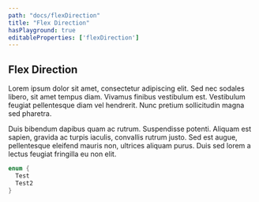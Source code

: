 ```yaml
---
path: "docs/flexDirection"
title: "Flex Direction"
hasPlayground: true
editableProperties: ['flexDirection']
---
```


## Flex Direction

Lorem ipsum dolor sit amet, consectetur adipiscing elit. Sed nec
sodales libero, sit amet tempus diam. Vivamus finibus vestibulum
est. Vestibulum feugiat pellentesque diam vel hendrerit. Nunc
pretium sollicitudin magna sed pharetra.

Duis bibendum dapibus quam ac rutrum. Suspendisse potenti. Aliquam
est sapien, gravida ac turpis iaculis, convallis rutrum justo. Sed
est augue, pellentesque eleifend mauris non, ultrices aliquam purus.
Duis sed lorem a lectus feugiat fringilla eu non elit.

```c
enum {
  Test
  Test2
}
```
